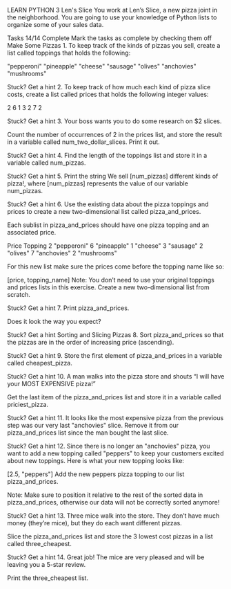 LEARN PYTHON 3
Len's Slice
You work at Len’s Slice, a new pizza joint in the neighborhood. You are going to use your knowledge of Python lists to organize some of your sales data.

Tasks
14/14 Complete
Mark the tasks as complete by checking them off
Make Some Pizzas 1.
To keep track of the kinds of pizzas you sell, create a list called toppings that holds the following:

"pepperoni"
"pineapple"
"cheese"
"sausage"
"olives"
"anchovies"
"mushrooms"

Stuck? Get a hint 2.
To keep track of how much each kind of pizza slice costs, create a list called prices that holds the following integer values:

2
6
1
3
2
7
2

Stuck? Get a hint 3.
Your boss wants you to do some research on \$2 slices.

Count the number of occurrences of 2 in the prices list, and store the result in a variable called num_two_dollar_slices. Print it out.

Stuck? Get a hint 4.
Find the length of the toppings list and store it in a variable called num_pizzas.

Stuck? Get a hint 5.
Print the string We sell [num_pizzas] different kinds of pizza!, where [num_pizzas] represents the value of our variable num_pizzas.

Stuck? Get a hint 6.
Use the existing data about the pizza toppings and prices to create a new two-dimensional list called pizza_and_prices.

Each sublist in pizza_and_prices should have one pizza topping and an associated price.

Price Topping
2 "pepperoni"
6 "pineapple"
1 "cheese"
3 "sausage"
2 "olives"
7 "anchovies"
2 "mushrooms"

For this new list make sure the prices come before the topping name like so:

[price, topping_name]
Note: You don’t need to use your original toppings and prices lists in this exercise. Create a new two-dimensional list from scratch.

Stuck? Get a hint 7.
Print pizza_and_prices.

Does it look the way you expect?

Stuck? Get a hint
Sorting and Slicing Pizzas 8.
Sort pizza_and_prices so that the pizzas are in the order of increasing price (ascending).

Stuck? Get a hint 9.
Store the first element of pizza_and_prices in a variable called cheapest_pizza.

Stuck? Get a hint 10.
A man walks into the pizza store and shouts “I will have your MOST EXPENSIVE pizza!”

Get the last item of the pizza_and_prices list and store it in a variable called priciest_pizza.

Stuck? Get a hint 11.
It looks like the most expensive pizza from the previous step was our very last "anchovies" slice. Remove it from our pizza_and_prices list since the man bought the last slice.

Stuck? Get a hint 12.
Since there is no longer an "anchovies" pizza, you want to add a new topping called "peppers" to keep your customers excited about new toppings. Here is what your new topping looks like:

[2.5, "peppers"]
Add the new peppers pizza topping to our list pizza_and_prices.

Note: Make sure to position it relative to the rest of the sorted data in pizza_and_prices, otherwise our data will not be correctly sorted anymore!

Stuck? Get a hint 13.
Three mice walk into the store. They don’t have much money (they’re mice), but they do each want different pizzas.

Slice the pizza_and_prices list and store the 3 lowest cost pizzas in a list called three_cheapest.

Stuck? Get a hint 14.
Great job! The mice are very pleased and will be leaving you a 5-star review.

Print the three_cheapest list.
